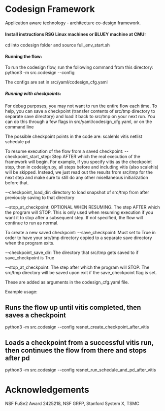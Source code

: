 # Codesign Framework

Application aware technology - architecture co-design framework.

#### Install instructions RSG Linux machines or BLUEY machine at CMU: 
cd into codesign folder and source full_env_start.sh

#### Running the flow: 
To run the codesign flow, run the following command from this directory: 
python3 -m src.codesign --config <desired config>

The configs are set in src/yaml/codesign_cfg.yaml

##### Running with checkpoints:
For debug purposes, you may not want to run the entire flow each time. To help, you can save a checkpoint (transfer contents of src/tmp directory to separate save directory) and load it back to src/tmp on your next run. You can do this through a few flags in src/yaml/codesign_cfg.yaml, or on the command line

The possible checkpoint points in the code are: 
scalehls
vitis
netlist
schedule
pd

To resume execution of the flow from a saved checkpoint:
--checkpoint_start_step: Step AFTER which the real execution of the framework will begin. For example, if you specify vitis as the checkpoint step, then in codesign.py, all steps before and including vitis (also scalehls) will be skipped. Instead, we just read out the results from src/tmp for the next step and make sure to still do any other misellaneous initialization before that.

--checkpoint_load_dir: directory to load snapshot of src/tmp from after previously saving to that directory

--stop_at_checkpoint: OPTIONAL WHEN RESUMING. The step AFTER which the program will STOP. This is only used when resuming execution if you want it to stop after a subsequent step. If not specified, the   flow will continue to run as normal. 

To create a new saved checkpoint:
--save_checkpoint: Must set to True in order to have your src/tmp directory copied to a separate save directory when the program exits. 

--checkpoint_save_dir: The directory that src/tmp gets saved to if save_checkpoint is True

--stop_at_checkpoint: The step after which the program will STOP. The src/tmp directory will be saved upon exit if the save_checkpoint flag is set.

These are added as arguments in the codesign_cfg.yaml file.

Example usage: 
## Runs the flow up until vitis completed, then saves a checkpoint
python3 -m src.codesign --config resnet_create_checkpoint_after_vitis

## Loads a checkpoint from a successful vitis run, then continues the flow from there and stops after pd
python3 -m src.codesign --config resnet_run_schedule_and_pd_after_vitis


# Acknowledgements
NSF FuSe2 Award 2425218, NSF GRFP, Stanford System X, TSMC
